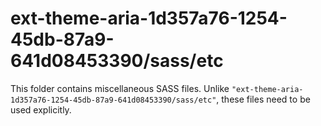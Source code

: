 # ext-theme-aria-1d357a76-1254-45db-87a9-641d08453390/sass/etc

This folder contains miscellaneous SASS files. Unlike `"ext-theme-aria-1d357a76-1254-45db-87a9-641d08453390/sass/etc"`, these files
need to be used explicitly.
